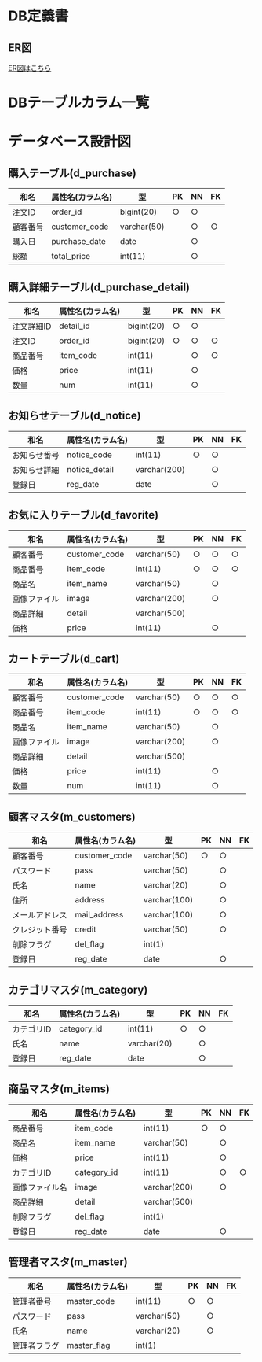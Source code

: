# DB定義書
## ER図
[ER図はこちら](https://github.com/Aso2001152/2021sys-design/blob/main/%E3%82%B7%E3%82%B9%E3%83%86%E3%83%A0%E9%96%8B%E7%99%BA/DB%E8%A8%AD%E8%A8%88%E6%9B%B8/E-R%E5%9B%B3.md)

# DBテーブルカラム一覧

# データベース設計図

## 購入テーブル(d_purchase)

|和名|属性名(カラム名)|型|PK|NN|FK|
|---|-----|--|--|--|--|
|注文ID|order_id|bigint(20)|○|○||
|顧客番号|customer_code|varchar(50)||○|○|
|購入日|purchase_date|date||○||
|総額|total_price|int(11)||○||

## 購入詳細テーブル(d_purchase_detail)

|和名|属性名(カラム名)|型|PK|NN|FK|
|---|-----|--|--|--|--|
|注文詳細ID|detail_id|bigint(20)|○|○||
|注文ID|order_id|bigint(20) |○|○|○|
|商品番号|item_code|int(11)||○|○|
|価格|price|int(11)||○||
|数量|num|int(11)||○||

## お知らせテーブル(d_notice)

|和名|属性名(カラム名)|型|PK|NN|FK|
|---|-----|--|--|--|--|
|お知らせ番号|notice_code|int(11)|○|○||
|お知らせ詳細|notice_detail|varchar(200)||○||
|登録日|reg_date|date||○||


## お気に入りテーブル(d_favorite)
|和名|属性名(カラム名)|型|PK|NN|FK|
|---|-----|--|--|--|--|
|顧客番号|customer_code|varchar(50)|○|○|○|
|商品番号|item_code|int(11)|○|○|○|
|商品名|item_name|varchar(50)||○||
|画像ファイル|image|varchar(200)||○||
|商品詳細|detail|varchar(500)||||
|価格|price|int(11)||○||

## カートテーブル(d_cart)
|和名|属性名(カラム名)|型|PK|NN|FK|
|---|-----|--|--|--|--|
|顧客番号|customer_code|varchar(50)|○|○|○|
|商品番号|item_code|int(11)|○|○|○|
|商品名|item_name|varchar(50)||○||
|画像ファイル|image|varchar(200)||○||
|商品詳細|detail|varchar(500)||||
|価格|price|int(11)||○||
|数量|num|int(11)||○||

## 顧客マスタ(m_customers)

|和名|属性名(カラム名)|型|PK|NN|FK|
|---|-----|--|--|--|--|
|顧客番号|customer_code|varchar(50)|○|○||
|パスワード|pass|varchar(50)||○||
|氏名|name|varchar(20)||○||
|住所|address|varchar(100)||○||
|メールアドレス|mail_address|varchar(100)||○||
|クレジット番号|credit|varchar(50)||○||
|削除フラグ|del_flag|int(1)||||
|登録日|reg_date|date||○||

## カテゴリマスタ(m_category)

|和名|属性名(カラム名)|型|PK|NN|FK|
|---|-----|--|--|--|--|
|カテゴリID|category_id|int(11)|○|○||
|氏名|name|varchar(20)||○||
|登録日|reg_date|date||○||

## 商品マスタ(m_items)

|和名|属性名(カラム名)|型|PK|NN|FK|
|---|-----|--|--|--|--|
|商品番号|item_code|int(11)|○|○||
|商品名|item_name|varchar(50)||○||
|価格|price|int(11)||○||
|カテゴリID|category_id|int(11)||○|○|
|画像ファイル名|image|varchar(200)||○||
|商品詳細|detail|varchar(500)||||
|削除フラグ|del_flag|int(1)||||
|登録日|reg_date|date||○||

## 管理者マスタ(m_master)
|和名|属性名(カラム名)|型|PK|NN|FK|
|---|-----|--|--|--|--|
|管理者番号|master_code|int(11)|○|○||
|パスワード|pass|varchar(50)||○||
|氏名|name|varchar(20)||○||
|管理者フラグ|master_flag|int(1)||||

